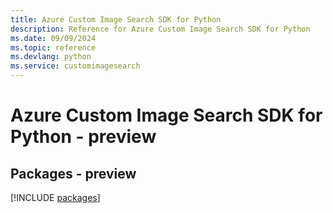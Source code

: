 ```yaml
---
title: Azure Custom Image Search SDK for Python
description: Reference for Azure Custom Image Search SDK for Python
ms.date: 09/09/2024
ms.topic: reference
ms.devlang: python
ms.service: customimagesearch
---
```

# Azure Custom Image Search SDK for Python - preview
## Packages - preview
[!INCLUDE [packages](custom-image-search-index.md)]